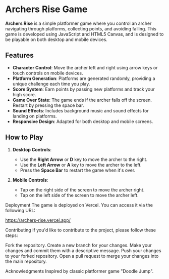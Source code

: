 # Archers Rise Game

**Archers Rise** is a simple platformer game where you control an archer navigating through platforms, collecting points, and avoiding falling. This game is developed using JavaScript and HTML5 Canvas, and is designed to be playable on both desktop and mobile devices.

## Features

- **Character Control**: Move the archer left and right using arrow keys or touch controls on mobile devices.
- **Platform Generation**: Platforms are generated randomly, providing a unique challenge each time you play.
- **Score System**: Earn points by passing new platforms and track your high score.
- **Game Over State**: The game ends if the archer falls off the screen. Restart by pressing the space bar.
- **Sound Effects**: Includes background music and sound effects for landing on platforms.
- **Responsive Design**: Adapted for both desktop and mobile screens.

## How to Play

1. **Desktop Controls**:
   - Use the **Right Arrow** or **D** key to move the archer to the right.
   - Use the **Left Arrow** or **A** key to move the archer to the left.
   - Press the **Space Bar** to restart the game when it's over.

2. **Mobile Controls**:
   - Tap on the right side of the screen to move the archer right.
   - Tap on the left side of the screen to move the archer left.
  


Deployment
The game is deployed on Vercel. You can access it via the following URL:

https://archers-rise.vercel.app/

Contributing
If you'd like to contribute to the project, please follow these steps:

Fork the repository.
Create a new branch for your changes.
Make your changes and commit them with a descriptive message.
Push your changes to your forked repository.
Open a pull request to merge your changes into the main repository.


Acknowledgments
Inspired by classic platformer game "Doodle Jump".
